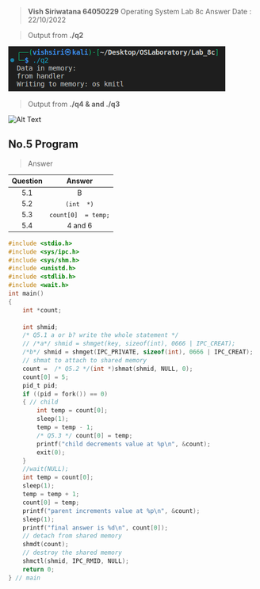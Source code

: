 >  **Vish Siriwatana 64050229**
> Operating System Lab 8c Answer
>Date : 22/10/2022

> Output from **./q2**

![q2 output](https://github.com/vishsiri/OSLaboratory/blob/main/Lab_8c/image/a.png)

> Output from **./q4 & and ./q3**

![Alt Text](http://vishsiri.info/cloud/b.gif)

## No.5 Program
> Answer

| Question  | Answer |
|--|--|
| <center>5.1 | <center>B |
| <center>5.2 | <center>`(int  *)` |
| <center>5.3 | <center>`count[0]  = temp;` |
| <center>5.4 | <center>4 and 6|
```c
#include <stdio.h>
#include <sys/ipc.h>
#include <sys/shm.h>
#include <unistd.h>
#include <stdlib.h>
#include <wait.h>
int main()
{
    int *count;

    int shmid;
    /* Q5.1 a or b? write the whole statement */
    // /*a*/ shmid = shmget(key, sizeof(int), 0666 | IPC_CREAT);
    /*b*/ shmid = shmget(IPC_PRIVATE, sizeof(int), 0666 | IPC_CREAT);
    // shmat to attach to shared memory
    count =  /* Q5.2 */(int *)shmat(shmid, NULL, 0);
    count[0] = 5;
    pid_t pid;
    if ((pid = fork()) == 0)
    { // child
        int temp = count[0];
        sleep(1);
        temp = temp - 1;
        /* Q5.3 */ count[0] = temp;
        printf("child decrements value at %p\n", &count);
        exit(0);
    }
    //wait(NULL);
    int temp = count[0];
    sleep(1);
    temp = temp + 1;
    count[0] = temp;
    printf("parent increments value at %p\n", &count);
    sleep(1);
    printf("final answer is %d\n", count[0]);
    // detach from shared memory
    shmdt(count);
    // destroy the shared memory
    shmctl(shmid, IPC_RMID, NULL);
    return 0;
} // main
```

